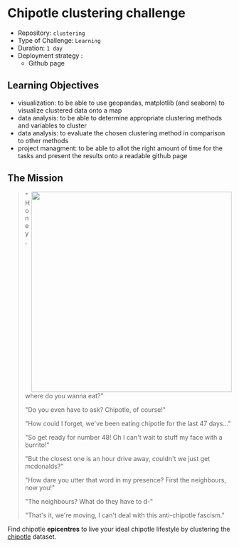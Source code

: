 # Chipotle clustering challenge

- Repository: `clustering`
- Type of Challenge: `Learning`
- Duration: `1 day`
- Deployment strategy :
	- Github page


## Learning Objectives 

- visualization: to be able to use geopandas, matplotlib (and seaborn) to visualize clustered data onto a map
- data analysis: to be able to determine appropriate clustering methods and variables to cluster 
- data analysis: to evaluate the chosen clustering method in comparison to other methods 
- project managment: to be able to allot the right amount of time for the tasks and present the results onto a readable github page

## The Mission

<img src="https://media.giphy.com/media/l3vR4Fp4U1DhW8bhS/giphy.gif" align="right" width="450"/>

>"Honey, where do you wanna eat?"
>
>"Do you even have to ask? Chipotle, of course!"
>
>"How could I forget, we've been eating chipotle for the last 47 days..."
>
>"So get ready for number 48! Oh I can't wait to stuff my face with a burrito!"
>
>"But the closest one is an hour drive away, couldn't we just get mcdonalds?"
>
>"How dare you utter that word in my presence? First the neighbours, now you!"
>
>"The neighbours? What do they have to d-"
>
>"That's it, we're moving, I can't deal with this anti-chipotle fascism."

Find chipotle **epicentres** to live your ideal chipotle lifestyle by clustering the [chipotle](chipotle_locations.csv) dataset.
